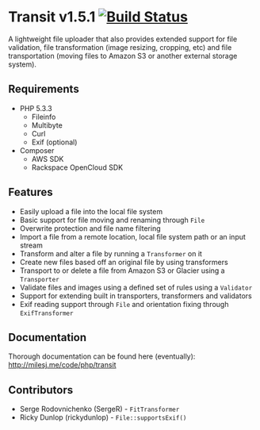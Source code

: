 # Transit v1.5.1 [![Build Status](https://travis-ci.org/milesj/transit.png?branch=master)](https://travis-ci.org/milesj/transit) #

A lightweight file uploader that also provides extended support for file validation,
file transformation (image resizing, cropping, etc) and file transportation (moving
files to Amazon S3 or another external storage system).

## Requirements ##

* PHP 5.3.3
    * Fileinfo
    * Multibyte
    * Curl
    * Exif (optional)
* Composer
    * AWS SDK
    * Rackspace OpenCloud SDK

## Features ##

* Easily upload a file into the local file system
* Basic support for file moving and renaming through `File`
* Overwrite protection and file name filtering
* Import a file from a remote location, local file system path or an input stream
* Transform and alter a file by running a `Transformer` on it
* Create new files based off an original file by using transformers
* Transport to or delete a file from Amazon S3 or Glacier using a `Transporter`
* Validate files and images using a defined set of rules using a `Validator`
* Support for extending built in transporters, transformers and validators
* Exif reading support through `File` and orientation fixing through `ExifTransformer`

## Documentation ##

Thorough documentation can be found here (eventually): http://milesj.me/code/php/transit

## Contributors ##

* Serge Rodovnichenko (SergeR) - `FitTransformer`
* Ricky Dunlop (rickydunlop) - `File::supportsExif()`